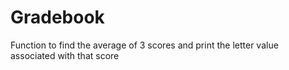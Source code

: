 # Gradebook
Function to find the average of 3 scores and print the letter value associated with that score
